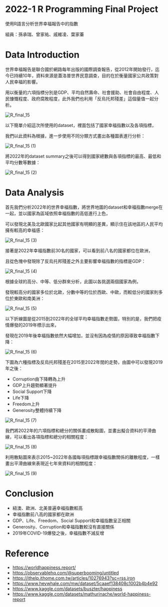 # 2022-1 R Programming Final Project

使用R語言分析世界幸福報告中的指數

組員：孫承瑞、曾家祐、戚維凌、葉家蓁

# Data Introduction

世界幸福報告是聯合國於網路每年出版的國際調查報告，從2012年開始發行，迄今已持續10年，資料來源是蓋洛普世界民意調查，目的在於衡量國家公共政策對人民幸福的影響。

用以衡量的六項指標分別是GDP、平均自然壽命、社會援助、社會自由程度、人民慷慨程度、政府腐敗程度，此外我們也利用「反烏托邦殘差」這個量值一起分析。

![R_final_15](https://user-images.githubusercontent.com/86657062/224357751-8647a6b5-701d-493d-91bd-2de7424d03de.jpg)

以下簡單介紹這次所使用的dataset，裡面包括了國家幸福指數以及各項指標，

我們以此資料為根據，進一步使用不同分類方式畫出各種圖表進行分析：

![R_final_15 (1)](https://user-images.githubusercontent.com/86657062/224357801-faa3d39d-78a9-45ab-ba20-79a049627252.jpg)

將2022年的dataset summary之後可以得到國家總數與各項指標的最高、最低和平均分數等數據：

![R_final_15 (2)](https://user-images.githubusercontent.com/86657062/224357921-4e6949f4-ae6f-43c5-aaa3-13440c5a02f1.jpg)

# Data Analysis

首先我們分析2022年的世界幸福指數，將世界地圖的dataset和幸福指數merge在一起，並以國家為區域依照幸福指數的高低進行上色，

可以發現北美及北歐國家比起其他國家有明顯的差異，顯示住在該地區的人民平均擁有較高的幸福感：

![R_final_15 (3)](https://user-images.githubusercontent.com/86657062/224358602-d27dfb9c-5a0d-47c2-aa96-3a9ea420a596.jpg)

接著是2022年幸福指數前30名的國家，可以看到前八名的國家都位在歐洲，

且從色塊中發現除了反烏托邦殘差之外主要影響幸福指數的指標是GDP：

![R_final_15 (4)](https://user-images.githubusercontent.com/86657062/224359134-5588aa63-8406-4b93-ae10-3c9e6ff8244a.jpg)

根據全球的高分、中等、低分群來分析，此圖以各挑選兩個國家為例，

發現較高分的國家多位於北歐，分數中等的位於西歐、中歐，而較低分的國家則多位於東歐和南美洲：

![R_final_15 (5)](https://user-images.githubusercontent.com/86657062/224359253-6b58551a-b696-4a6e-9ef2-cefdffb1cfe5.jpg)

以下折線圖是從2015到2022年的全球平均幸福指數走勢圖，特別的是，我們把疫情爆發的2019年標示出來，

發現在2019年後幸福指數依然大幅增加，並沒有因為疫情的原因導致幸福指數下降：

![R_final_15 (6)](https://user-images.githubusercontent.com/86657062/224359818-a49146b9-1f22-4831-a2f4-b25959b9b33c.jpg)

下圖為六種指標及反烏托邦殘差在2015至2022年間的走勢，由圖中可以發現2019年之後：

- Corruption由下降轉為上升
- GDP上升趨勢顯著提升
- Social Support下降
- Life下降
- Freedom上升
- Generosity整體持續下降

![R_final_15 (7)](https://user-images.githubusercontent.com/86657062/224360585-1b84a9f0-8329-4857-b013-0a0b87f52aef.jpg)

我們將2022年的六項指標和總分的關係畫成散點圖，並畫出擬合資料的平滑曲線，可以看出各項指標和總分的相關程度：

![R_final_15 (8)](https://user-images.githubusercontent.com/86657062/224360689-bd119696-2f84-452f-9c2a-70b9cbdbeee8.jpg)

利用散點圖來表示2015~2022年各國每項指標跟幸福指數關係的離散程度，一樣畫出平滑曲線來表現近七年來資料的相關程度：

![R_final_15 (9)](https://user-images.githubusercontent.com/86657062/224361007-b6f4b084-319c-48b0-936c-975eeb4c3cd8.jpg)

# Conclusion

- 紐澳、歐洲、北美普遍幸福指數較高
- 幸福指數前八高的國家都在歐洲
- GDP、Life、Freedom、Social Support和幸福指數呈正相關
- Generosity、Corruption和幸福指數較沒有直接關係
- 2019年COVID-19爆發之後，幸福指數不減反增

# Reference

- https://worldhappiness.report/
- https://observablehq.com/@superbooming/untitled
- https://ithelp.ithome.com.tw/articles/10276943?sc=rss.iron
- https://www.heywhale.com/mw/dataset/5caaef138408c1002b4b4e92
- https://www.kaggle.com/datasets/buszter/happiness
- https://www.kaggle.com/datasets/mathurinache/world-happiness-report
